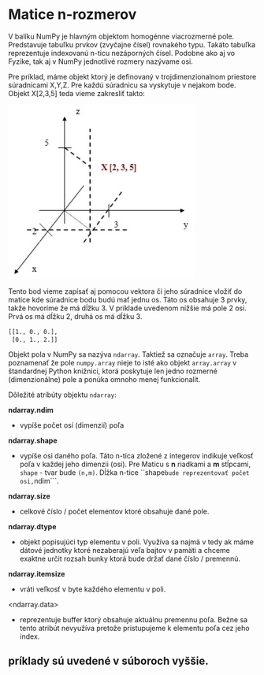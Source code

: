 # Matice n-rozmerov

V balíku NumPy je hlavným objektom homogénne viacrozmerné pole. Predstavuje tabuľku prvkov (zvyčajne čísel) rovnakého typu. Takáto tabuľka reprezentuje indexovanú n-ticu nezáporných čísel. Podobne ako aj vo Fyzike, tak aj v NumPy jednotlivé rozmery nazývame osi.

Pre príklad, máme objekt ktorý je definovaný v trojdimenzionalnom priestore súradnicami X,Y,Z. Pre každú súradnicu sa vyskytuje v nejakom bode. Objekt X[2,3,5] teda vieme zakresliť takto:

![image](images/3d_dimension.jpeg)


Tento bod vieme zapísať aj pomocou vektora či jeho súradnice vložiť do matice kde súradnice bodu budú mať jednu os. Táto os obsahuje 3 prvky, takže hovoríme že má dĺžku 3. V príklade uvedenom nižšie má pole 2 osi. Prvá os má dĺžku 2, druhá os má dĺžku 3.

```
[[1., 0., 0.],
 [0., 1., 2.]]
```
Objekt pola v NumPy sa nazýva ```ndarray```. Taktiež sa označuje ```array```. Treba poznamenať že pole ```numpy.array``` nieje to isté ako objekt ```array.array``` v štandardnej Python knižnici, ktorá poskytuje len jedno rozmerné (dimenzionálne) pole a ponúka omnoho menej funkcionalít. 

Dôležité atribúty objektu ```ndarray```:

<b>ndarray.ndim</b>
 - vypíše počet osí (dimenzií) poľa

<b>ndarray.shape</b>
 - vypíše osi daného poľa. Táto n-tica zložené z integerov indikuje veľkosť poľa v každej jeho dimenzii (osi). Pre Maticu s <b>n</b> riadkami a <b>m</b> stĺpcami, ```shape``` - tvar bude ```(n,m)```. Dĺžka n-tice ``shape``` bude reprezentovať počet osi, ```ndim```.

<b>ndarray.size</b>
 - celkové číslo / počet elementov ktoré obsahuje dané pole. 

<b>ndarray.dtype</b>
 - objekt popisujúci typ elementu v poli. Využíva sa najmä v tedy ak máme dátové jednotky ktoré nezaberajú veľa bajtov v pamäti a chceme exaktne určit rozsah bunky ktorá bude držať dané číslo / premennú.


<b>ndarray.itemsize</b>
 - vráti veľkosť v byte každého elementu v poli. 

<ndarray.data>
 - reprezentuje buffer ktorý obsahuje aktuálnu premennu poľa. Bežne sa tento atribút nevyužíva pretože pristupujeme k elementu poľa cez jeho index.


## príklady sú uvedené v súboroch vyššie.
